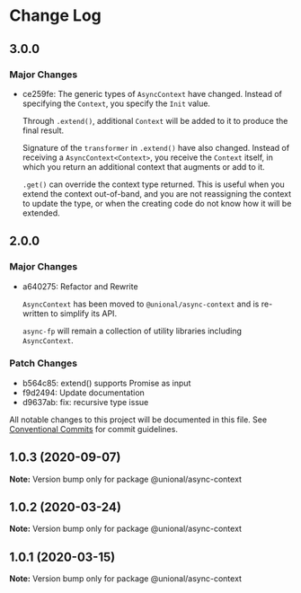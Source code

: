 # Change Log

## 3.0.0

### Major Changes

- ce259fe: The generic types of `AsyncContext` have changed.
  Instead of specifying the `Context`, you specify the `Init` value.

  Through `.extend()`, additional `Context` will be added to it to produce the final result.

  Signature of the `transformer` in `.extend()` have also changed.
  Instead of receiving a `AsyncContext<Context>`, you receive the `Context` itself,
  in which you return an additional context that augments or add to it.

  `.get()` can override the context type returned.
  This is useful when you extend the context out-of-band,
  and you are not reassigning the context to update the type,
  or when the creating code do not know how it will be extended.

## 2.0.0

### Major Changes

- a640275: Refactor and Rewrite

  `AsyncContext` has been moved to `@unional/async-context` and is re-written to simplify its API.

  `async-fp` will remain a collection of utility libraries including `AsyncContext`.

### Patch Changes

- b564c85: extend() supports Promise as input
- f9d2494: Update documentation
- d9637ab: fix: recursive type issue

All notable changes to this project will be documented in this file.
See [Conventional Commits](https://conventionalcommits.org) for commit guidelines.

## 1.0.3 (2020-09-07)

**Note:** Version bump only for package @unional/async-context

## 1.0.2 (2020-03-24)

**Note:** Version bump only for package @unional/async-context

## 1.0.1 (2020-03-15)

**Note:** Version bump only for package @unional/async-context
